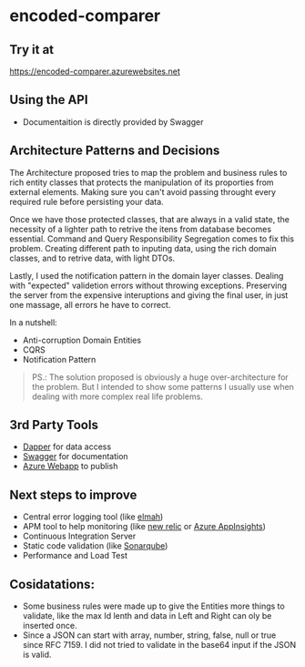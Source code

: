 # encoded-comparer

## Try it at
https://encoded-comparer.azurewebsites.net

## Using the API
- Documentaition is directly provided by Swagger

## Architecture Patterns and Decisions

The Architecture proposed tries to map the problem and business rules to rich entity classes that protects the manipulation of its proporties from external elements. Making sure you can't avoid passing throught every required rule before persisting your data.

Once we have those protected classes, that are always in a valid state, the necessity of a lighter path to retrive the itens from database becomes essential. Command and Query Responsibility Segregation comes to fix this problem. Creating different path to inputing data, using the rich domain classes, and to retrive data, with light DTOs.

Lastly, I used the notification pattern in the domain layer classes. Dealing with "expected" validetion errors without throwing exceptions. Preserving the server from the expensive interuptions and giving the final user, in just one massage, all errors he have to correct. 


In a nutshell:

- Anti-corruption Domain Entities
- CQRS
- Notification Pattern

> PS.: The solution proposed is obviously a huge over-architecture for the problem. But I intended to show some patterns I usually use when dealing with more complex real life problems.

## 3rd Party Tools  
- [Dapper](https://github.com/StackExchange/Dapper) for data access
- [Swagger](https://swagger.io/) for documentation
- [Azure Webapp](https://azure.microsoft.com/en-us/services/app-service/web/) to publish

## Next steps to improve  
- Central error logging tool (like [elmah](https://elmah.io/))
- APM tool to help monitoring  (like [new relic](https://newrelic.com/) or [Azure AppInsights](https://azure.microsoft.com/pt-br/services/application-insights/))
- Continuous Integration Server
- Static code validation (like [Sonarqube](https://www.sonarqube.org/))
- Performance and Load Test

## Cosidatations: 
- Some business rules were made up to give the Entities more things to validate, like the max Id lenth and data in Left and Right can oly be inserted once.
- Since a JSON can start with array, number, string, false, null or true since RFC 7159. I did not tried to validate in the base64 input if the JSON is valid. 
